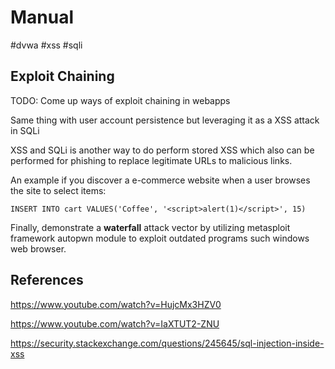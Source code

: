 # Manual

#dvwa #xss #sqli

## Exploit Chaining

TODO: Come up ways of exploit chaining in webapps

Same thing with user account persistence but leveraging it as a XSS attack in SQLi

XSS and SQLi is another way to do perform stored XSS which also can be performed for phishing to replace legitimate URLs to malicious links.

An example if you discover a e-commerce website when a user browses the site to select items:

`INSERT INTO cart VALUES('Coffee', '<script>alert(1)</script>', 15)`

Finally, demonstrate a **waterfall** attack vector by utilizing metasploit framework autopwn module to exploit outdated programs such windows web browser.

## References

https://www.youtube.com/watch?v=HujcMx3HZV0

https://www.youtube.com/watch?v=IaXTUT2-ZNU

https://security.stackexchange.com/questions/245645/sql-injection-inside-xss